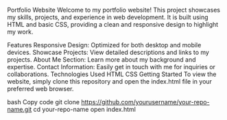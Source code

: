 Portfolio Website
Welcome to my portfolio website! This project showcases my skills, projects, and experience in web development. It is built using HTML and basic CSS, providing a clean and responsive design to highlight my work.

Features
Responsive Design: Optimized for both desktop and mobile devices.
Showcase Projects: View detailed descriptions and links to my projects.
About Me Section: Learn more about my background and expertise.
Contact Information: Easily get in touch with me for inquiries or collaborations.
Technologies Used
HTML
CSS
Getting Started
To view the website, simply clone this repository and open the index.html file in your preferred web browser.

bash
Copy code
git clone https://github.com/yourusername/your-repo-name.git
cd your-repo-name
open index.html
